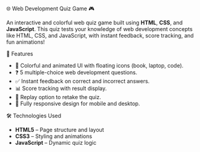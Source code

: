 🌐 Web Development Quiz Game 🎮

An interactive and colorful web quiz game built using **HTML**, **CSS**, and **JavaScript**. This quiz tests your knowledge of web development concepts like HTML, CSS, and
JavaScript, with instant feedback, score tracking, and fun animations!

🚀 Features

- 🎨 Colorful and animated UI with floating icons (book, laptop, code).
- ❓ 5 multiple-choice web development questions.
- ✅ Instant feedback on correct and incorrect answers.
- 📊 Score tracking with result display.
- 🔄 Replay option to retake the quiz.
- 📱 Fully responsive design for mobile and desktop.

 🛠️ Technologies Used

- **HTML5** – Page structure and layout
- **CSS3** – Styling and animations
- **JavaScript** – Dynamic quiz logic


